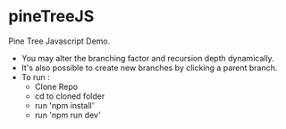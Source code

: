 # pineTreeJS
Pine Tree Javascript Demo.
- You may alter the branching factor and recursion depth dynamically.
- It's also possible to create new branches by clicking a parent branch.
- To run :
  - Clone Repo
  - cd to cloned folder
  - run 'npm install'
  - run 'npm run dev'

